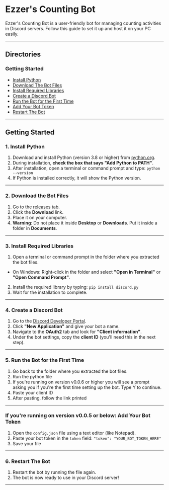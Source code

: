 # Ezzer's Counting Bot

Ezzer's Counting Bot is a user-friendly bot for managing counting activities in Discord servers. Follow this guide to set it up and host it on your PC easily.

---

## Directories
### Getting Started
- [Install Python](https://github.com/ezzer0307/CountingBot/blob/main/SETUP%20GUIDE.md#1-install-python)
- [Download The Bot Files](https://github.com/ezzer0307/CountingBot/blob/main/SETUP%20GUIDE.md#2-download-the-bot-files)
- [Install Required Libraries](https://github.com/ezzer0307/CountingBot/blob/main/SETUP%20GUIDE.md#3-install-required-libraries)
- [Create a Discord Bot](https://github.com/ezzer0307/CountingBot/blob/main/SETUP%20GUIDE.md#4-create-a-discord-bot)
- [Run the Bot for the First Time](https://github.com/ezzer0307/CountingBot/blob/main/SETUP%20GUIDE.md#5-run-the-bot-for-the-first-time)
- [Add Your Bot Token](https://github.com/ezzer0307/CountingBot/blob/main/SETUP%20GUIDE.md#6-add-your-bot-token)
- [Restart The Bot](https://github.com/ezzer0307/CountingBot/blob/main/SETUP%20GUIDE.md#7-restart-the-bot)
---

## Getting Started

### 1. Install Python
1. Download and install Python (version 3.8 or higher) from [python.org](https://www.python.org/).
2. During installation, **check the box that says "Add Python to PATH"**.
3. After installation, open a terminal or command prompt and type:
`python --version`
4. If Python is installed correctly, it will show the Python version.

---

### 2. Download the Bot Files
1. Go to the [releases](https://github.com/ezzer0307/CountingBot/releases/latest) tab.
2. Click the **Download** link.
3. Place it on your computer.
4. **Warning**: Do not place it inside **Desktop** or **Downloads**. Put it inside a folder in **Documents**.

---

### 3. Install Required Libraries
1. Open a terminal or command prompt in the folder where you extracted the bot files.
- On Windows: Right-click in the folder and select **"Open in Terminal"** or **"Open Command Prompt"**.
2. Install the required library by typing:
`pip install discord.py`
3. Wait for the installation to complete.

---

### 4. Create a Discord Bot
1. Go to the [Discord Developer Portal](https://discord.com/developers/applications).
2. Click **"New Application"** and give your bot a name.
3. Navigate to the **OAuth2** tab and look for **"Client information"**.
4. Under the bot settings, copy the **client ID** (you'll need this in the next step).

---

### 5. Run the Bot for the First Time
1. Go back to the folder where you extracted the bot files.
2. Run the python file
3. If you're running on version v0.0.6 or higher you will see a prompt asking you if you're the first time setting up the bot. Type Y to continue.
4. Paste your client ID
5. After pasting, follow the link printed 

---

### If you're running on version v0.0.5 or below: Add Your Bot Token
1. Open the `config.json` file using a text editor (like Notepad).
2. Paste your bot token in the `token` field:
`"token": "YOUR_BOT_TOKEN_HERE"`
3. Save your file

---

### 6. Restart The Bot
1. Restart the bot by running the file again.
2. The bot is now ready to use in your Discord server!
---

